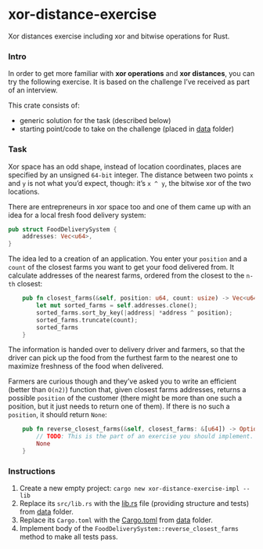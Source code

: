 # xor-distance-exercise
Xor distances exercise including xor and bitwise operations for Rust.

### Intro
In order to get more familiar with **xor operations** and **xor distances**, you can try the following exercise. It is based on the challenge I’ve received as part of an interview.

This crate consists of:
- generic solution for the task (described below)
- starting point/code to take on the challenge (placed in [data](https://github.com/dalibor-matura/xor-distance-exercise/tree/master/data) folder)

### Task
Xor space has an odd shape, instead of location coordinates, places are specified by an unsigned `64-bit` integer. The distance between two points `x` and `y` is not what you’d expect, though: it’s `x ^ y`, the bitwise xor of the two locations.

There are entrepreneurs in xor space too and one of them came up with an idea for a local fresh food delivery system:
```rust
pub struct FoodDeliverySystem {
    addresses: Vec<u64>,
}
```
The idea led to a creation of an application. You enter your `position` and a `count` of the closest farms you want to get your food delivered from. It calculate addresses of the nearest farms, ordered from the closest to the `n-th` closest:
```rust
    pub fn closest_farms(&self, position: u64, count: usize) -> Vec<u64> {
        let mut sorted_farms = self.addresses.clone();
        sorted_farms.sort_by_key(|address| *address ^ position);
        sorted_farms.truncate(count);
        sorted_farms
    }
```
The information is handed over to delivery driver and farmers, so that the driver can pick up the food from the furthest farm to the nearest one to maximize freshness of the food when delivered.

Farmers are curious though and they’ve asked you to write an efficient (better than `O(n2)`) function that, given closest farms addresses, returns a possible `position` of the customer (there might be more than one such a position, but it just needs to return one of them). If there is no such a `position`, it should return `None`:
```rust
    pub fn reverse_closest_farms(&self, closest_farms: &[u64]) -> Option<u64> {
        // TODO: This is the part of an exercise you should implement.
        None
    }
```

### Instructions

1. Create a new empty project: `cargo new xor-distance-exercise-impl --lib`
2. Replace its `src/lib.rs` with the [lib.rs](https://github.com/dalibor-matura/xor-distance-exercise/blob/master/data/lib.rs) file (providing structure and tests) from [data](https://github.com/dalibor-matura/xor-distance-exercise/tree/master/data) folder.
3. Replace its `Cargo.toml` with the [Cargo.toml](https://github.com/dalibor-matura/xor-distance-exercise/blob/master/data/Cargo.toml) from [data](https://github.com/dalibor-matura/xor-distance-exercise/tree/master/data) folder.
4. Implement body of the `FoodDeliverySystem::reverse_closest_farms` method to make all tests pass.
